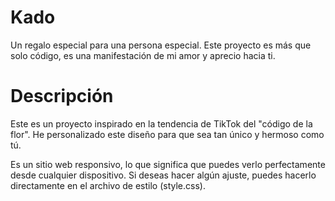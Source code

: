 # Kado

Un regalo especial para una persona especial. Este proyecto es más que solo código, es una manifestación de mi amor y aprecio hacia ti.

# Descripción

Este es un proyecto inspirado en la tendencia de TikTok del "código de la flor". He personalizado este diseño para que sea tan único y hermoso como tú. 

Es un sitio web responsivo, lo que significa que puedes verlo perfectamente desde cualquier dispositivo. Si deseas hacer algún ajuste, puedes hacerlo directamente en el archivo de estilo (style.css).
